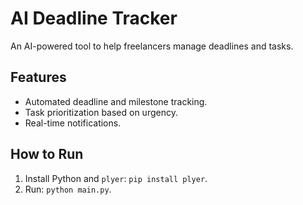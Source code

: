 # AI Deadline Tracker
An AI-powered tool to help freelancers manage deadlines and tasks.

## Features
- Automated deadline and milestone tracking.
- Task prioritization based on urgency.
- Real-time notifications.

## How to Run
1. Install Python and `plyer`: `pip install plyer`.
2. Run: `python main.py`.